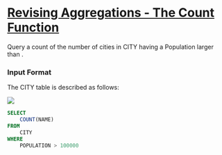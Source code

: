 # [Revising Aggregations - The Count Function](https://www.hackerrank.com/challenges/revising-aggregations-the-count-function/problem?isFullScreen=true)

Query a count of the number of cities in CITY having a Population larger than .

### Input Format

The CITY table is described as follows:

<img src="https://s3.amazonaws.com/hr-challenge-images/8137/1449729804-f21d187d0f-CITY.jpg">

```SQL
SELECT
    COUNT(NAME)
FROM
    CITY
WHERE
    POPULATION > 100000
```